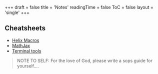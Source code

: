 +++
draft = false
title = 'Notes'
readingTime = false
ToC = false
layout = 'single'
+++

## Cheatsheets
- [Helix Macros](./cheatsheets/helix_macros.md)
- [MathJax](./cheatsheets/mathjax.md)
- [Terminal tools](./cheatsheets/terminal_tools.md)

> NOTE TO SELF: For the love of God, please write a sops guide for yourself....
